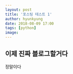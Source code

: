 ```yaml
---
layout: post
title: '포스팅 테스트 1'
author: hyunkyung
date: 2018-08-09 17:00
tags: [python]
image: 
---
```

## 이제 진짜 블로그할거다

정말이다